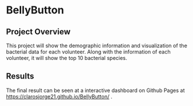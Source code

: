 # BellyButton

## Project Overview
This project will show the demographic information and visualization of the bacterial data for each volunteer. Along with the information of each volunteer, it will show the top 10 bacterial species.

## Results
The final result can be seen at a interactive dashboard on Github Pages at https://clarosjorge21.github.io/BellyButton/ . 